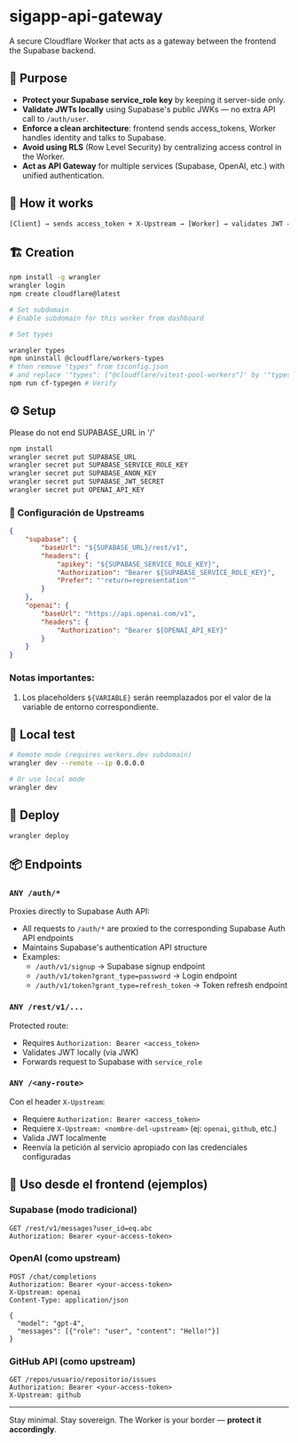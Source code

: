 # sigapp-api-gateway

A secure Cloudflare Worker that acts as a gateway between the frontend the Supabase backend.

## 🧠 Purpose

- **Protect your Supabase service_role key** by keeping it server-side only.
- **Validate JWTs locally** using Supabase's public JWKs — no extra API call to `/auth/user`.
- **Enforce a clean architecture**: frontend sends access_tokens, Worker handles identity and talks to Supabase.
- **Avoid using RLS** (Row Level Security) by centralizing access control in the Worker.
- **Act as API Gateway** for multiple services (Supabase, OpenAI, etc.) with unified authentication.

## 🚀 How it works

```txt
[Client] → sends access_token + X-Upstream → [Worker] → validates JWT → forwards to appropriate service
```

## 🏗️ Creation

```bash
npm install -g wrangler
wrangler login
npm create cloudflare@latest

# Set subdomain
# Enable subdomain for this worker from dashboard

# Set types

wrangler types
npm uninstall @cloudflare/workers-types
# then remove "types" from tsconfig.json
# and replace '"types": ["@cloudflare/vitest-pool-workers"]' by '"types": ["@cloudflare/vitest-pool-workers"]'
npm run cf-typegen # Verify
```

## ⚙️ Setup

Please do not end SUPABASE_URL in '/'

```bash
npm install
wrangler secret put SUPABASE_URL
wrangler secret put SUPABASE_SERVICE_ROLE_KEY
wrangler secret put SUPABASE_ANON_KEY
wrangler secret put SUPABASE_JWT_SECRET
wrangler secret put OPENAI_API_KEY
```

### 🔐 Configuración de Upstreams

```json
{
	"supabase": {
		"baseUrl": "${SUPABASE_URL}/rest/v1",
		"headers": {
			"apikey": "${SUPABASE_SERVICE_ROLE_KEY}",
			"Authorization": "Bearer ${SUPABASE_SERVICE_ROLE_KEY}",
			"Prefer": "'return=representation'"
		}
	},
	"openai": {
		"baseUrl": "https://api.openai.com/v1",
		"headers": {
			"Authorization": "Bearer ${OPENAI_API_KEY}"
		}
	}
}
```

### Notas importantes:

1. Los placeholders `${VARIABLE}` serán reemplazados por el valor de la variable de entorno correspondiente.

## 🧪 Local test

```bash
# Remote mode (requires workers.dev subdomain)
wrangler dev --remote --ip 0.0.0.0

# Or use local mode
wrangler dev
```

## 🚢 Deploy

```bash
wrangler deploy
```

## 📦 Endpoints

### `ANY /auth/*`

Proxies directly to Supabase Auth API:

- All requests to `/auth/*` are proxied to the corresponding Supabase Auth API endpoints
- Maintains Supabase's authentication API structure
- Examples:
  - `/auth/v1/signup` → Supabase signup endpoint
  - `/auth/v1/token?grant_type=password` → Login endpoint
  - `/auth/v1/token?grant_type=refresh_token` → Token refresh endpoint

### `ANY /rest/v1/...`

Protected route:

- Requires `Authorization: Bearer <access_token>`
- Validates JWT locally (via JWK)
- Forwards request to Supabase with `service_role`

### `ANY /<any-route>`

Con el header `X-Upstream`:

- Requiere `Authorization: Bearer <access_token>`
- Requiere `X-Upstream: <nombre-del-upstream>` (ej: `openai`, `github`, etc.)
- Valida JWT localmente
- Reenvía la petición al servicio apropiado con las credenciales configuradas

## 📱 Uso desde el frontend (ejemplos)

### Supabase (modo tradicional)

```http
GET /rest/v1/messages?user_id=eq.abc
Authorization: Bearer <your-access-token>
```

### OpenAI (como upstream)

```http
POST /chat/completions
Authorization: Bearer <your-access-token>
X-Upstream: openai
Content-Type: application/json

{
  "model": "gpt-4",
  "messages": [{"role": "user", "content": "Hello!"}]
}
```

### GitHub API (como upstream)

```http
GET /repos/usuario/repositorio/issues
Authorization: Bearer <your-access-token>
X-Upstream: github
```

---

Stay minimal. Stay sovereign.
The Worker is your border — **protect it accordingly**.
